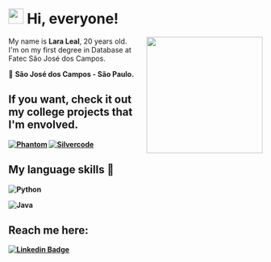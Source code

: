 <h1><img src="https://emojis.slackmojis.com/emojis/images/1570211625/6611/wave-animated.gif?1570211625" width="30"/> Hi, everyone! </h1>

<img align='right' src="https://steamuserimages-a.akamaihd.net/ugc/1631947648964785474/81CBA15178466DD47195A239232202E78987B714/?imw=637&imh=358&ima=fit&impolicy=Letterbox&imcolor=%23000000&letterbox=true" width="230">My name is **Lara Leal**, 20 years old.<br>I'm on my first degree in Database at Fatec São José dos Campos.

📍 <b> São José dos Campos - São Paulo.
  
 ## If you want, check it out my college projects that I'm envolved. 
  [![Phantom](https://media.discordapp.net/attachments/913534866686103573/913534989616955434/phantom.png)](https://github.com/PhatomFatec/PI_Necto_Systems)
 [![Silvercode](https://media.discordapp.net/attachments/913534866686103573/913534989881212928/silvercode.png)](https://github.com/silvercod3/Athena)
  












## My language skills :rocket:

![Python](https://img.shields.io/badge/python-3670A0?style=for-the-badge&logo=python&logoColor=ffdd54)

![Java](https://img.shields.io/badge/java-%23ED8B00.svg?style=for-the-badge&logo=java&logoColor=white)

##    **Reach me here:**  

[![Linkedin Badge](https://img.shields.io/badge/-LinkedIn-0e76a8?style=flat&logo=Linkedin&logoColor=white)](https://www.linkedin.com/in/laraoleal/)

